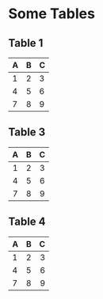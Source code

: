 # Some Tables
## Table 1
| A | B | C |
|---|---|---|
| 1 | 2 | 3 |
| 4 | 5 | 6 |
| 7 | 8 | 9 |

## Table 3
|  A  |  B   |  C  |
|:---:|:----:|:---:|
|  1  |  2   |  3  |
|  4  |  5   |  6  |
|  7  |  8   |  9  |


## Table 4
|  A  |  B   |  C  |
|:----|:-----|----:|
|  1  |  2   |  3  |
|  4  |  5   |  6  |
|  7  |  8   |  9  |
